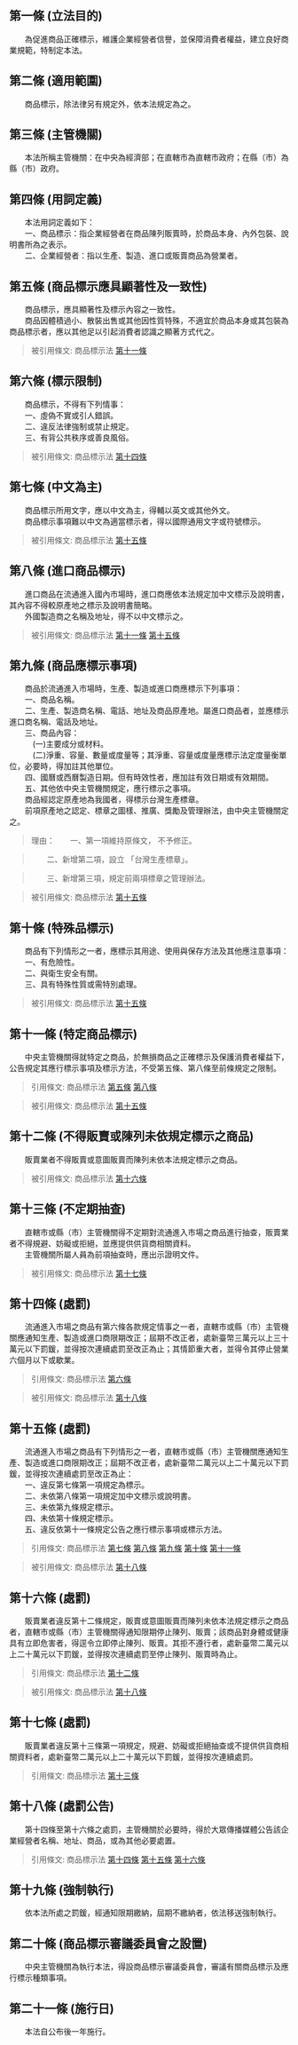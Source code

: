 第一條 (立法目的)
-----------------
　　為促進商品正確標示，維護企業經營者信譽，並保障消費者權益，建立良好商業規範，特制定本法。  


第二條 (適用範圍)
-----------------
　　商品標示，除法律另有規定外，依本法規定為之。  


第三條 (主管機關)
-----------------
　　本法所稱主管機關：在中央為經濟部；在直轄市為直轄市政府；在縣（市）為縣（市）政府。  


第四條 (用詞定義)
-----------------
　　本法用詞定義如下：  
　　一、商品標示：指企業經營者在商品陳列販賣時，於商品本身、內外包裝、說明書所為之表示。  
　　二、企業經營者：指以生產、製造、進口或販賣商品為營業者。  


第五條 (商品標示應具顯著性及一致性)
-----------------------------------
　　商品標示，應具顯著性及標示內容之一致性。  
　　商品因體積過小、散裝出售或其他因性質特殊，不適宜於商品本身或其包裝為商品標示者，應以其他足以引起消費者認識之顯著方式代之。  
> 被引用條文: 商品標示法 [第十一條](1938#第十一條-特定商品標示)



第六條 (標示限制)
-----------------
　　商品標示，不得有下列情事：  
　　一、虛偽不實或引人錯誤。  
　　二、違反法律強制或禁止規定。  
　　三、有背公共秩序或善良風俗。  
> 被引用條文: 商品標示法 [第十四條](1938#第十四條-處罰)



第七條 (中文為主)
-----------------
　　商品標示所用文字，應以中文為主，得輔以英文或其他外文。  
　　商品標示事項難以中文為適當標示者，得以國際通用文字或符號標示。  
> 被引用條文: 商品標示法 [第十五條](1938#第十五條-處罰)



第八條 (進口商品標示)
---------------------
　　進口商品在流通進入國內市場時，進口商應依本法規定加中文標示及說明書，其內容不得較原產地之標示及說明書簡略。  
　　外國製造商之名稱及地址，得不以中文標示之。  
> 被引用條文: 商品標示法 [第十一條](1938#第十一條-特定商品標示) [第十五條](1938#第十五條-處罰)



第九條 (商品應標示事項)
-----------------------
　　商品於流通進入市場時，生產、製造或進口商應標示下列事項：  
　　一、商品名稱。  
　　二、生產、製造商名稱、電話、地址及商品原產地。屬進口商品者，並應標示進口商名稱、電話及地址。  
　　三、商品內容：  
　　　(一)主要成分或材料。  
　　　(二)淨重、容量、數量或度量等；其淨重、容量或度量應標示法定度量衡單位，必要時，得加註其他單位。  
　　四、國曆或西曆製造日期。但有時效性者，應加註有效日期或有效期間。  
　　五、其他依中央主管機關規定，應行標示之事項。  
　　商品經認定原產地為我國者，得標示台灣生產標章。  
　　前項原產地之認定、標章之圖樣、推廣、獎勵及管理辦法，由中央主管機關定之。  
> 理由：　　一、第一項維持原條文， 不予修正。

> 　　二、新增第二項，設立 「台灣生產標章」。

> 　　三、新增第三項，規定前兩項標章之管理辦法。

> 被引用條文: 商品標示法 [第十五條](1938#第十五條-處罰)



第十條 (特殊品標示)
-------------------
　　商品有下列情形之一者，應標示其用途、使用與保存方法及其他應注意事項：  
　　一、有危險性。  
　　二、與衛生安全有關。  
　　三、具有特殊性質或需特別處理。  
> 被引用條文: 商品標示法 [第十五條](1938#第十五條-處罰)



第十一條 (特定商品標示)
-----------------------
　　中央主管機關得就特定之商品，於無損商品之正確標示及保護消費者權益下，公告規定其應行標示事項及標示方法，不受第五條、第八條至前條規定之限制。  
> 引用條文: 商品標示法 [第五條](1938#第五條-商品標示應具顯著性及一致性) [第八條](1938#第八條-進口商品標示)

> 被引用條文: 商品標示法 [第十五條](1938#第十五條-處罰)



第十二條 (不得販賣或陳列未依規定標示之商品)
-------------------------------------------
　　販賣業者不得販賣或意圖販賣而陳列未依本法規定標示之商品。  
> 被引用條文: 商品標示法 [第十六條](1938#第十六條-處罰)



第十三條 (不定期抽查)
---------------------
　　直轄市或縣（市）主管機關得不定期對流通進入市場之商品進行抽查，販賣業者不得規避、妨礙或拒絕，並應提供供貨商相關資料。  
　　主管機關所屬人員為前項抽查時，應出示證明文件。  
> 被引用條文: 商品標示法 [第十七條](1938#第十七條-處罰)



第十四條 (處罰)
---------------
　　流通進入市場之商品有第六條各款規定情事之一者，直轄市或縣（市）主管機關應通知生產、製造或進口商限期改正；屆期不改正者，處新臺幣三萬元以上三十萬元以下罰鍰，並得按次連續處罰至改正為止；其情節重大者，並得令其停止營業六個月以下或歇業。  
> 引用條文: 商品標示法 [第六條](1938#第六條-標示限制)

> 被引用條文: 商品標示法 [第十八條](1938#第十八條-處罰公告)



第十五條 (處罰)
---------------
　　流通進入市場之商品有下列情形之一者，直轄市或縣（市）主管機關應通知生產、製造或進口商限期改正；屆期不改正者，處新臺幣二萬元以上二十萬元以下罰鍰，並得按次連續處罰至改正為止：  
　　一、違反第七條第一項規定為標示。  
　　二、未依第八條第一項規定加中文標示或說明書。  
　　三、未依第九條規定標示。  
　　四、未依第十條規定標示。  
　　五、違反依第十一條規定公告之應行標示事項或標示方法。  
> 引用條文: 商品標示法 [第七條](1938#第七條-中文為主) [第八條](1938#第八條-進口商品標示) [第九條](1938#第九條-商品應標示事項) [第十條](1938#第十條-特殊品標示) [第十一條](1938#第十一條-特定商品標示)

> 被引用條文: 商品標示法 [第十八條](1938#第十八條-處罰公告)



第十六條 (處罰)
---------------
　　販賣業者違反第十二條規定，販賣或意圖販賣而陳列未依本法規定標示之商品者，直轄市或縣（市）主管機關得通知限期停止陳列、販賣；該商品對身體或健康具有立即危害者，得逕令立即停止陳列、販賣。其拒不遵行者，處新臺幣二萬元以上二十萬元以下罰鍰，並得按次連續處罰至停止陳列、販賣時為止。  
> 引用條文: 商品標示法 [第十二條](1938#第十二條-不得販賣或陳列未依規定標示之商品)

> 被引用條文: 商品標示法 [第十八條](1938#第十八條-處罰公告)



第十七條 (處罰)
---------------
　　販賣業者違反第十三條第一項規定，規避、妨礙或拒絕抽查或不提供供貨商相關資料者，處新臺幣二萬元以上二十萬元以下罰鍰，並得按次連續處罰。  
> 引用條文: 商品標示法 [第十三條](1938#第十三條-不定期抽查)



第十八條 (處罰公告)
-------------------
　　第十四條至第十六條之處罰，主管機關於必要時，得於大眾傳播媒體公告該企業經營者名稱、地址、商品，或為其他必要處置。  
> 引用條文: 商品標示法 [第十四條](1938#第十四條-處罰) [第十五條](1938#第十五條-處罰) [第十六條](1938#第十六條-處罰)



第十九條 (強制執行)
-------------------
　　依本法所處之罰鍰，經通知限期繳納，屆期不繳納者，依法移送強制執行。  


第二十條 (商品標示審議委員會之設置)
-----------------------------------
　　中央主管機關為執行本法，得設商品標示審議委員會，審議有關商品標示及應行標示種類事項。  


第二十一條 (施行日)
-------------------
　　本法自公布後一年施行。